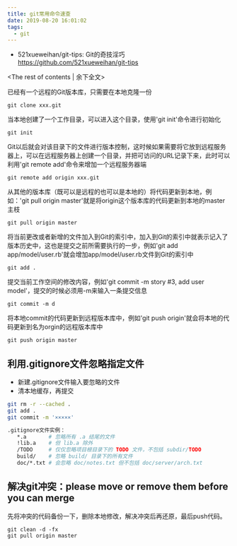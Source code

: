 ```yaml
---
title: git常用命令速查
date: 2019-08-20 16:01:02
tags:
  - git
---
```


* 521xueweihan/git-tips: Git的奇技淫巧  
https://github.com/521xueweihan/git-tips

<!-- more -->
<The rest of contents | 余下全文>


已经有一个远程的Git版本库，只需要在本地克隆一份
``` shell
git clone xxx.git 
```

当本地创建了一个工作目录，可以进入这个目录，使用'git init'命令进行初始化
``` shell
git init
```

Git以后就会对该目录下的文件进行版本控制，这时候如果需要将它放到远程服务器上，可以在远程服务器上创建一个目录，并把可访问的URL记录下来，此时可以利用'git remote add'命令来增加一个远程服务器端
``` shell
git remote add origin xxx.git
```

从其他的版本库（既可以是远程的也可以是本地的）将代码更新到本地，例如：'git pull origin master'就是将origin这个版本库的代码更新到本地的master主枝
``` shell
git pull origin master
```

将当前更改或者新增的文件加入到Git的索引中，加入到Git的索引中就表示记入了版本历史中，这也是提交之前所需要执行的一步，例如'git add app/model/user.rb'就会增加app/model/user.rb文件到Git的索引中
``` shell
git add .
```


提交当前工作空间的修改内容，例如'git commit -m story #3, add user model'，提交的时候必须用-m来输入一条提交信息
``` shell
git commit -m d
```

将本地commit的代码更新到远程版本库中，例如'git push origin'就会将本地的代码更新到名为orgin的远程版本库中
``` shell
git push origin master
```


## 利用.gitignore文件忽略指定文件

* 新建.gitignore文件输入要忽略的文件
* 清本地缓存，再提交
``` bash
git rm -r --cached .
git add .
git commit -m '×××××'
```

``` bash
.gitignore文件实例：
   *.a       # 忽略所有 .a 结尾的文件  
   !lib.a    # 但 lib.a 除外  
   /TODO     # 仅仅忽略项目根目录下的 TODO 文件，不包括 subdir/TODO  
   build/    # 忽略 build/ 目录下的所有文件  
   doc/*.txt # 会忽略 doc/notes.txt 但不包括 doc/server/arch.txt  
```


## 解决git冲突：please move or remove them before you can merge

先将冲突的代码备份一下，删除本地修改，解决冲突后再还原，最后push代码。

``` shell
git clean -d -fx 
git pull origin master
```




